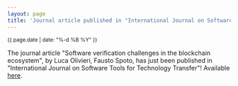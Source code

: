 ```yaml
---
layout: page
title: 'Journal article published in "International Journal on Software Tools for Technology Transfer"!'
---
```


<small>{{ page.date | date: "%-d %B %Y" }}</small>

The journal article "Software verification challenges in the blockchain ecosystem", by Luca Olivieri, Fausto Spoto, has just been published in "International Journal on Software Tools for Technology Transfer"! Available [here](https://doi.org/10.1007/s10009-024-00758-x).
